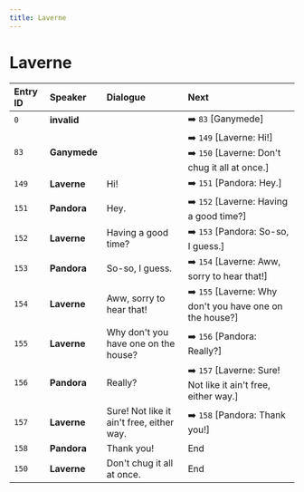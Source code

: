 ```yaml
---
title: Laverne
---
```


# Laverne


| Entry ID | Speaker | Dialogue | Next |
| :------- | :------ | :------- | :------------ |
| `0` | **invalid** |  | ➡️ `83` \[Ganymede\] |
| `83` | **Ganymede** |  | ➡️ `149` \[Laverne: Hi\!\]<br>➡️ `150` \[Laverne: Don't chug it all at once\.\] |
| `149` | **Laverne** | Hi\! | ➡️ `151` \[Pandora: Hey\.\] |
| `151` | **Pandora** | Hey\. | ➡️ `152` \[Laverne: Having a good time?\] |
| `152` | **Laverne** | Having a good time? | ➡️ `153` \[Pandora: So\-so, I guess\.\] |
| `153` | **Pandora** | So\-so, I guess\. | ➡️ `154` \[Laverne: Aww, sorry to hear that\!\] |
| `154` | **Laverne** | Aww, sorry to hear that\! | ➡️ `155` \[Laverne: Why don't you have one on the house?\] |
| `155` | **Laverne** | Why don't you have one on the house? | ➡️ `156` \[Pandora: Really?\] |
| `156` | **Pandora** | Really? | ➡️ `157` \[Laverne: Sure\! Not like it ain't free, either way\.\] |
| `157` | **Laverne** | Sure\! Not like it ain't free, either way\. | ➡️ `158` \[Pandora: Thank you\!\] |
| `158` | **Pandora** | Thank you\! | End |
| `150` | **Laverne** | Don't chug it all at once\. | End |
